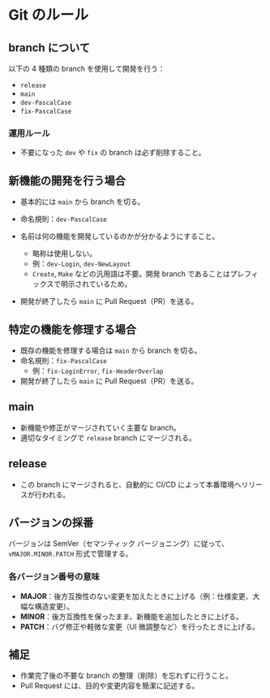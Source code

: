 # Git のルール

## branch について

以下の 4 種類の branch を使用して開発を行う：

- `release`
- `main`
- `dev-PascalCase`
- `fix-PascalCase`

### 運用ルール

- 不要になった `dev` や `fix` の branch は必ず削除すること。

## 新機能の開発を行う場合

- 基本的には `main` から branch を切る。
- 命名規則：`dev-PascalCase`
- 名前は何の機能を開発しているのかが分かるようにすること。

  - 略称は使用しない。
  - 例：`dev-Login`, `dev-NewLayout`
  - `Create`, `Make` などの汎用語は不要。開発 branch であることはプレフィックスで明示されているため。

- 開発が終了したら `main` に Pull Request（PR）を送る。

## 特定の機能を修理する場合

- 既存の機能を修理する場合は `main` から branch を切る。
- 命名規則：`fix-PascalCase`
  - 例：`fix-LoginError`, `fix-HeaderOverlap`
- 開発が終了したら `main` に Pull Request（PR）を送る。

## main

- 新機能や修正がマージされていく主要な branch。
- 適切なタイミングで `release` branch にマージされる。

## release

- この branch にマージされると、自動的に CI/CD によって本番環境へリリースが行われる。

## バージョンの採番

バージョンは SemVer（セマンティック バージョニング）に従って、`vMAJOR.MINOR.PATCH` 形式で管理する。

### 各バージョン番号の意味

- **MAJOR**：後方互換性のない変更を加えたときに上げる（例：仕様変更、大幅な構造変更）。
- **MINOR**：後方互換性を保ったまま、新機能を追加したときに上げる。
- **PATCH**：バグ修正や軽微な変更（UI 微調整など）を行ったときに上げる。

## 補足

- 作業完了後の不要な branch の整理（削除）を忘れずに行うこと。
- Pull Request には、目的や変更内容を簡潔に記述する。
